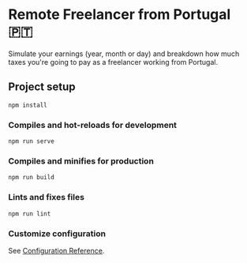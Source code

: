 # Remote Freelancer from Portugal 🇵🇹

Simulate your earnings (year, month or day) and breakdown how much taxes you're going to pay as a freelancer working from Portugal.

## Project setup

```
npm install
```

### Compiles and hot-reloads for development

```
npm run serve
```

### Compiles and minifies for production

```
npm run build
```

### Lints and fixes files

```
npm run lint
```

### Customize configuration

See [Configuration Reference](https://cli.vuejs.org/config/).
